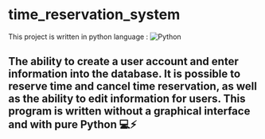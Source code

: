 # time_reservation_system
This project is written in python language : ![Python](https://img.shields.io/badge/python-3670A0?style=for-the-badge&logo=python&logoColor=ffdd54)

<h2 align = "left">The ability to create a user account and enter information into the database. It is possible to reserve time and cancel time reservation, as well as the ability to edit information for users. This program is written without a graphical interface and with pure Python 💻⚡

